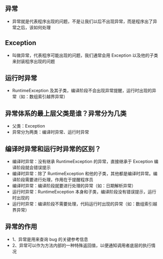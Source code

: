 ## 异常
* 异常就是代表程序出现的问题，不是让我们以后不出现异常，而是程序出了异常之后，该如何处理

## Exception
* 叫做异常，代表程序可能出现的问题，我们通常会用 Exception 以及他的子类来封装程序出现的问题

## 运行时异常
* RuntimeException 及其子类，编译阶段不会出现异常提醒，运行时出现的异常（如：数组索引越界异常）

## 异常体系的最上层父类是谁？异常分为几类
* 父类：Exception
* 异常分为两类：编译时异常、运行时异常

## 编译时异常和运行时异常的区别？
* 编译时异常：没有继承 RuntimeException 的异常，直接继承于 Exception 编译阶段就会错误提示
* 编译时异常：除了 RuntimeException 和他的子类，其他都是编译时异常。编译阶段需要进行处理，作用在于提醒程序员
* 编译时异常：编译阶段就要进行处理的异常（如：日期解析异常）
* 运行时异常：RuntimeException 本身和子类，编译阶段没有错误提示，运行时出现的
* 运行时异常：编译阶段不需要处理，代码运行时出现的异常（如：数组索引越界异常）

## 异常的作用
* 1、异常是用来查询 bug 的关键参考信息
* 2、异常可以作为方法内部的一种特殊返回值，以便通知调用者底层的执行情况